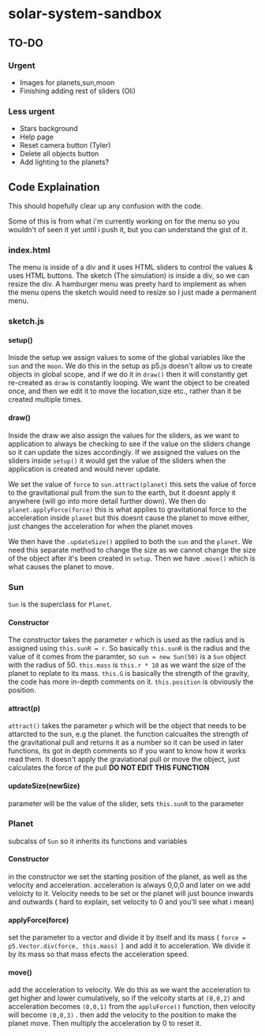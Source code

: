 # solar-system-sandbox

## TO-DO

### Urgent

- Images for planets,sun,moon
- Finishing adding rest of sliders (Oli)
### Less urgent
- Stars background
- Help page
- Reset camera button (Tyler)
- Delete all objects button
- Add lighting to the planets?


## Code Explaination 

This should hopefully clear up any confusion with the code.

Some of this is from what i'm currently working on for the menu so you wouldn't of seen it yet until i push it, but you can understand the gist of it.

### index.html
The menu is inside of a div and it uses HTML sliders to control the values & uses HTML buttons. The sketch (The simulation) is inside a div, so we can resize the div. A hamburger menu was preety hard to implement as when the menu opens the sketch would need to resize so I just made a permanent menu.

### sketch.js

#### setup()

Inisde the setup we assign values to some of the global variables like the ```sun``` and the ```moon```. We do this in the setup as p5.js doesn't allow us to create objects in global scope, and if we do it in ```draw()```
then it will constantly get re-created as ```draw``` is constantly looping. We want the object to be created once, and then we edit it to move the location,size etc., rather than it be created multiple times.

#### draw()

Inside the draw we also assign the values for the sliders, as we want to application to always be checking to see if the value on the sliders change so it can update the sizes accordingly. If we assigned the values on the sliders inside ```setup()``` it would get the value of the sliders when the application is created and would never update.

We set the value of ```force``` to ```sun.attract(planet)``` this sets the value of force to the gravitational pull from the sun to the earth, but it doesnt apply it anywhere (will go into more detail further down). We then do ```planet.applyForce(force)``` this is what applies to gravitational force to the acceleration inside ```planet``` but this doesnt cause the planet to move either, just changes the acceleration for when the planet moves

We then have the ```.updateSize()``` applied to both the ```sun``` and the ```planet```. We need this separate method to change the size as we cannot change the size of the object after it's been created in ```setup```. Then we have ```.move()``` which is what causes the planet to move.

### Sun

```Sun``` is the superclass for ```Planet```.

#### Constructor

The constructor takes the parameter ```r``` which is used as the radius and is assigned using ```this.sunR = r```. So basically ```this.sunR``` is the radius and the value of it comes from the paramter, so ```sun = new Sun(50)``` is a ```Sun``` object with the radius of 50. ```this.mass``` is ```this.r * 10``` as we want the size of the planet to replate to its mass. ```this.G``` is basically the strength of the gravity, the code has more in-depth comments on it. ```this.position``` is obviously the position.

#### attract(p)

```attract()``` takes the parameter ```p``` which will be the object that needs to be attarcted to the sun, e.g the planet. the function calcualtes the strength of the gravitational pull and returns it as a number so it can be used in later functions, its got in depth comments so if you want to know how it works read them. It doesn't apply the graviational pull or move the object, just calculates the force of the pull **DO NOT EDIT THIS FUNCTION**

#### updateSize(newSize)

parameter will be the value of the slider, sets ```this.sunR``` to the parameter

### Planet

subcalss of ```Sun``` so it inherits its functions and variables

#### Constructor

in the constructor we set the starting position of the planet, as well as the velocity and acceleration. acceleration is always 0,0,0 and later on we add veloicty to it. Velocity needs to be set or the planet will just bounce inwards and outwards ( hard to explain, set velocity to 0 and you'll see what i mean)

#### applyForce(force)

set the parameter to a vector and divide it by itself and its mass ( ```force = p5.Vector.div(force, this.mass) ```) and add it to acceleration. We divide it by its mass so that mass efects the acceleration speed.

#### move()

add the acceleration to velocity. We do this as we want the acceleration to get higher and lower cumulatively, so if the velcoity starts at ``` (0,0,2) ``` and acceleration becomes ```(0,0,1)``` from the ```appluForce()``` function, then velocity will become ```(0,0,3)``` . then add the velocity to the position to make the planet move. Then multiply the acceleration by 0 to reset it.

